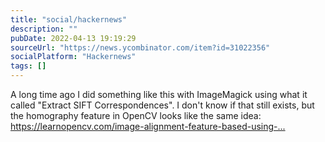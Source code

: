 ```yaml
---
title: "social/hackernews"
description: ""
pubDate: 2022-04-13 19:19:29
sourceUrl: "https://news.ycombinator.com/item?id=31022356"
socialPlatform: "Hackernews"
tags: []
---
```


A long time ago I did something like this with ImageMagick using what it called &quot;Extract SIFT Correspondences&quot;. I don&#x27;t know if that still exists, but the homography feature in OpenCV looks like the same idea: <a href="https:&#x2F;&#x2F;learnopencv.com&#x2F;image-alignment-feature-based-using-opencv-c-python&#x2F;" rel="nofollow">https:&#x2F;&#x2F;learnopencv.com&#x2F;image-alignment-feature-based-using-...</a>
